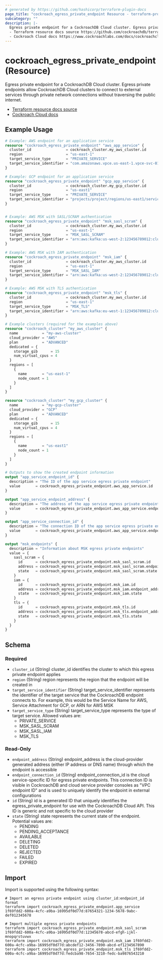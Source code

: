 ```yaml
---
# generated by https://github.com/hashicorp/terraform-plugin-docs
page_title: "cockroach_egress_private_endpoint Resource - terraform-provider-cockroach"
subcategory: ""
description: |-
  Egress private endpoint for a CockroachDB Cloud cluster. Egress private endpoints allow CockroachDB Cloud clusters to connect to external services through private network connections without traversing the public internet.
  - Terraform resource docs source https://github.com/cockroachdb/terraform-provider-cockroach/blob/main/docs/resources/egress_private_endpoint.md
  - Cockroach Cloud docs https://www.cockroachlabs.com/docs/cockroachcloud/egress-private-endpoints.html
---
```


# cockroach_egress_private_endpoint (Resource)

Egress private endpoint for a CockroachDB Cloud cluster. Egress private endpoints allow CockroachDB Cloud clusters to connect to external services through private network connections without traversing the public internet.
- [Terraform resource docs source](https://github.com/cockroachdb/terraform-provider-cockroach/blob/main/docs/resources/egress_private_endpoint.md)
- [Cockroach Cloud docs](https://www.cockroachlabs.com/docs/cockroachcloud/egress-private-endpoints.html)

## Example Usage

```terraform
# Example: AWS endpoint for an application service
resource "cockroach_egress_private_endpoint" "aws_app_service" {
  cluster_id                = cockroach_cluster.my_aws_cluster.id
  region                    = "us-east-1"
  target_service_type       = "PRIVATE_SERVICE"
  target_service_identifier = "com.amazonaws.vpce.us-east-1.vpce-svc-01234567890abcdef"
}

# Example: GCP endpoint for an application service
resource "cockroach_egress_private_endpoint" "gcp_app_service" {
  cluster_id                = cockroach_cluster.my_gcp_cluster.id
  region                    = "us-east1"
  target_service_type       = "PRIVATE_SERVICE"
  target_service_identifier = "projects/project/regions/us-east1/serviceAttachments/0123456789abcdef"
}


# Example: AWS MSK with SASL/SCRAM authentication
resource "cockroach_egress_private_endpoint" "msk_sasl_scram" {
  cluster_id                = cockroach_cluster.my_aws_cluster.id
  region                    = "us-east-1"
  target_service_type       = "MSK_SASL_SCRAM"
  target_service_identifier = "arn:aws:kafka:us-west-2:123456789012:cluster/my-cluster/12345678-1234-1234-1234-123456789012-2"
}

# Example: AWS MSK with IAM authentication
resource "cockroach_egress_private_endpoint" "msk_iam" {
  cluster_id                = cockroach_cluster.my_aws_cluster.id
  region                    = "us-east-1"
  target_service_type       = "MSK_SASL_IAM"
  target_service_identifier = "arn:aws:kafka:us-west-2:123456789012:cluster/my-iam-cluster/87654321-4321-4321-4321-210987654321-3"
}

# Example: AWS MSK with TLS authentication
resource "cockroach_egress_private_endpoint" "msk_tls" {
  cluster_id                = cockroach_cluster.my_aws_cluster.id
  region                    = "us-east-1"
  target_service_type       = "MSK_TLS"
  target_service_identifier = "arn:aws:kafka:eu-west-1:123456789012:cluster/my-tls-cluster/abcdef12-abcd-abcd-abcd-abcdef123456-4"
}

# Example clusters (required for the examples above)
resource "cockroach_cluster" "my_aws_cluster" {
  name           = "my-aws-cluster"
  cloud_provider = "AWS"
  plan           = "ADVANCED"
  dedicated = {
    storage_gib      = 15
    num_virtual_cpus = 4
  }
  regions = [
    {
      name       = "us-east-1"
      node_count = 1
    }
  ]
}

resource "cockroach_cluster" "my_gcp_cluster" {
  name           = "my-gcp-cluster"
  cloud_provider = "GCP"
  plan           = "ADVANCED"
  dedicated = {
    storage_gib      = 15
    num_virtual_cpus = 4
  }
  regions = [
    {
      name       = "us-east1"
      node_count = 1
    }
  ]
}

# Outputs to show the created endpoint information
output "app_service_endpoint_id" {
  description = "The ID of the app service egress private endpoint"
  value       = cockroach_egress_private_endpoint.aws_app_service.id
}

output "app_service_endpoint_address" {
  description = "The address of the app service egress private endpoint"
  value       = cockroach_egress_private_endpoint.aws_app_service.endpoint_address
}

output "app_service_connection_id" {
  description = "The connection ID of the app service egress private endpoint"
  value       = cockroach_egress_private_endpoint.aws_app_service.endpoint_connection_id
}

output "msk_endpoints" {
  description = "Information about MSK egress private endpoints"
  value = {
    sasl_scram = {
      id      = cockroach_egress_private_endpoint.msk_sasl_scram.id
      address = cockroach_egress_private_endpoint.msk_sasl_scram.endpoint_address
      state   = cockroach_egress_private_endpoint.msk_sasl_scram.state
    }
    iam = {
      id      = cockroach_egress_private_endpoint.msk_iam.id
      address = cockroach_egress_private_endpoint.msk_iam.endpoint_address
      state   = cockroach_egress_private_endpoint.msk_iam.state
    }
    tls = {
      id      = cockroach_egress_private_endpoint.msk_tls.id
      address = cockroach_egress_private_endpoint.msk_tls.endpoint_address
      state   = cockroach_egress_private_endpoint.msk_tls.state
    }
  }
}
```

<!-- schema generated by tfplugindocs -->
## Schema

### Required

- `cluster_id` (String) cluster_id identifies the cluster to which this egress private endpoint applies
- `region` (String) region represents the region that the endpoint will be created in
- `target_service_identifier` (String) target_service_identifier represents the identifier of the target service that the CockroachDB endpoint connects to. For example, this would be the Service Name for AWS, Service Attachment for GCP, or ARN for AWS MSK
- `target_service_type` (String) target_service_type represents the type of target service. Allowed values are:
  * PRIVATE_SERVICE
  * MSK_SASL_SCRAM
  * MSK_SASL_IAM
  * MSK_TLS

### Read-Only

- `endpoint_address` (String) endpoint_address is the cloud-provider generated address (either IP address or DNS name) through which the endpoint is accessible
- `endpoint_connection_id` (String) endpoint_connection_id is the cloud service-specific ID for egress private endpoints. This connection ID is visible in CockroachDB and cloud service provider consoles as "VPC endpoint ID" and is used to uniquely identify the endpoint in external configurations
- `id` (String) id is a generated ID that uniquely identifies the egress_private_endpoint for use with the CockroachDB Cloud API. This ID is generic and not specific to the cloud provider
- `state` (String) state represents the current state of the endpoint. Potential values are:
  * PENDING
  * PENDING_ACCEPTANCE
  * AVAILABLE
  * DELETING
  * DELETED
  * REJECTED
  * FAILED
  * EXPIRED

## Import

Import is supported using the following syntax:

```shell
# Import an egress private endpoint using cluster_id:endpoint_id format
terraform import cockroach_egress_private_endpoint.app_service 1f69fdd2-600a-4cfc-a9ba-16995df0d77d:87654321-1234-5678-9abc-def012345678

# Import multiple egress private endpoints
terraform import cockroach_egress_private_endpoint.msk_sasl_scram 1f69fdd2-600a-4cfc-a9ba-16995df0d77d:12345678-abcd-efgh-ijkl-mnopqrstuvwx
terraform import cockroach_egress_private_endpoint.msk_iam 1f69fdd2-600a-4cfc-a9ba-16995df0d77d:abcdef12-3456-7890-abcd-ef1234567890
terraform import cockroach_egress_private_endpoint.msk_tls 1f69fdd2-600a-4cfc-a9ba-16995df0d77d:fedcba98-7654-3210-fedc-ba9876543210
```
